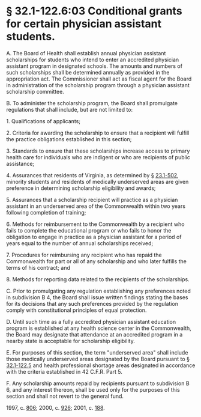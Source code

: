 # § 32.1-122.6:03 Conditional grants for certain physician assistant students.

<p>A. The Board of Health shall establish annual physician assistant scholarships for students who intend to enter an accredited physician assistant program in designated schools. The amounts and numbers of such scholarships shall be determined annually as provided in the appropriation act. The Commissioner shall act as fiscal agent for the Board in administration of the scholarship program through a physician assistant scholarship committee.</p><p>B. To administer the scholarship program, the Board shall promulgate regulations that shall include, but are not limited to:</p><p>1. Qualifications of applicants;</p><p>2. Criteria for awarding the scholarship to ensure that a recipient will fulfill the practice obligations established in this section;</p><p>3. Standards to ensure that these scholarships increase access to primary health care for individuals who are indigent or who are recipients of public assistance;</p><p>4. Assurances that residents of Virginia, as determined by § <a href='http://law.lis.virginia.gov/vacode/23.1-502/'>23.1-502</a>, minority students and residents of medically underserved areas are given preference in determining scholarship eligibility and awards;</p><p>5. Assurances that a scholarship recipient will practice as a physician assistant in an underserved area of the Commonwealth within two years following completion of training;</p><p>6. Methods for reimbursement to the Commonwealth by a recipient who fails to complete the educational program or who fails to honor the obligation to engage in practice as a physician assistant for a period of years equal to the number of annual scholarships received;</p><p>7. Procedures for reimbursing any recipient who has repaid the Commonwealth for part or all of any scholarship and who later fulfills the terms of his contract; and</p><p>8. Methods for reporting data related to the recipients of the scholarships.</p><p>C. Prior to promulgating any regulation establishing any preferences noted in subdivision B 4, the Board shall issue written findings stating the bases for its decisions that any such preferences provided by the regulation comply with constitutional principles of equal protection.</p><p>D. Until such time as a fully accredited physician assistant education program is established at any health science center in the Commonwealth, the Board may designate that attendance at an accredited program in a nearby state is acceptable for scholarship eligibility.</p><p>E. For purposes of this section, the term "underserved area" shall include those medically underserved areas designated by the Board pursuant to § <a href='http://law.lis.virginia.gov/vacode/32.1-122.5/'>32.1-122.5</a> and health professional shortage areas designated in accordance with the criteria established in 42 C.F.R. Part 5.</p><p>F. Any scholarship amounts repaid by recipients pursuant to subdivision B 6, and any interest thereon, shall be used only for the purposes of this section and shall not revert to the general fund.</p><p>1997, c. <a href='http://lis.virginia.gov/cgi-bin/legp604.exe?971+ful+CHAP0806'>806</a>; 2000, c. <a href='http://lis.virginia.gov/cgi-bin/legp604.exe?001+ful+CHAP0926'>926</a>; 2001, c. <a href='http://lis.virginia.gov/cgi-bin/legp604.exe?011+ful+CHAP0188'>188</a>.</p>